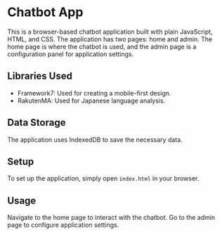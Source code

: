 # Chatbot App

This is a browser-based chatbot application built with plain JavaScript, HTML, and CSS. The application has two pages: home and admin. The home page is where the chatbot is used, and the admin page is a configuration panel for application settings.

## Libraries Used

- Framework7: Used for creating a mobile-first design.
- RakutenMA: Used for Japanese language analysis.

## Data Storage

The application uses IndexedDB to save the necessary data.

## Setup

To set up the application, simply open `index.html` in your browser.

## Usage

Navigate to the home page to interact with the chatbot. Go to the admin page to configure application settings.
